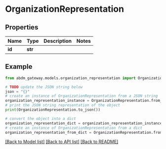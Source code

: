 # OrganizationRepresentation


## Properties

Name | Type | Description | Notes
------------ | ------------- | ------------- | -------------
**id** | **str** |  | 

## Example

```python
from abdm_gateway.models.organization_representation import OrganizationRepresentation

# TODO update the JSON string below
json = "{}"
# create an instance of OrganizationRepresentation from a JSON string
organization_representation_instance = OrganizationRepresentation.from_json(json)
# print the JSON string representation of the object
print(OrganizationRepresentation.to_json())

# convert the object into a dict
organization_representation_dict = organization_representation_instance.to_dict()
# create an instance of OrganizationRepresentation from a dict
organization_representation_from_dict = OrganizationRepresentation.from_dict(organization_representation_dict)
```
[[Back to Model list]](../README.md#documentation-for-models) [[Back to API list]](../README.md#documentation-for-api-endpoints) [[Back to README]](../README.md)


